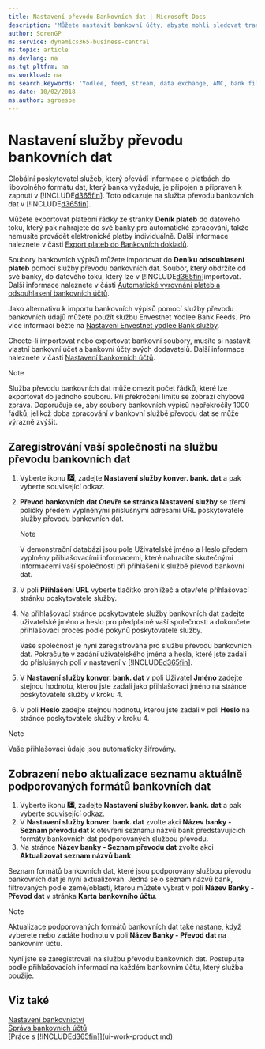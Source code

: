 ```yaml
---
title: Nastavení převodu Bankovních dat | Microsoft Docs
description: 'Můžete nastavit bankovní účty, abyste mohli sledovat transakce a importovat nebo exportovat bankovní zdroje, jako je například Yodlee.'
author: SorenGP
ms.service: dynamics365-business-central
ms.topic: article
ms.devlang: na
ms.tgt_pltfrm: na
ms.workload: na
ms.search.keywords: 'Yodlee, feed, stream, data exchange, AMC, bank file import, bank file export, re-export, bank transfer, AMC, bank data conversion service, funds transfer'
ms.date: 10/02/2018
ms.author: sgroespe
---
```

# <a name="set-up-the-bank-data-conversion-service"></a>Nastavení služby převodu bankovních dat
Globální poskytovatel služeb, který převádí informace o platbách do libovolného formátu dat, který banka vyžaduje, je připojen a připraven k zapnutí v [!INCLUDE[d365fin](includes/d365fin_md.md)]. Toto odkazuje na  služba převodu bankovních dat v [!INCLUDE[d365fin](includes/d365fin_md.md)].

Můžete exportovat platební řádky ze stránky **Deník plateb** do datového toku, který pak nahrajete do své banky pro automatické zpracování, takže nemusíte provádět elektronické platby individuálně. Další informace naleznete v části [Export plateb do Bankovních dokladů](payables-how-export-payments-bank-file.md).

Soubory bankovních výpisů můžete importovat do **Deníku odsouhlasení plateb** pomocí služby převodu bankovních dat. Soubor, který obdržíte od své banky, do datového toku, který lze v [!INCLUDE[d365fin](includes/d365fin_md.md)]importovat. Další informace naleznete v části [Automatické vyrovnání plateb a odsouhlasení bankovních účtů](receivables-apply-payments-auto-reconcile-bank-accounts.md).

Jako alternativu k importu bankovních výpisů pomocí služby převodu bankovních údajů můžete použít službu Envestnet Yodlee Bank Feeds. Pro více informací běžte na [Nastavení Envestnet  yodlee Bank služby](bank-how-setup-bank-statement-service.md).

Chcete-li importovat nebo exportovat bankovní soubory, musíte si nastavit vlastní bankovní účet a bankovní účty svých dodavatelů. Další informace naleznete v části [Nastavení bankovních účtů](bank-how-setup-bank-accounts.md).

> [!NOTE]  
> Služba převodu bankovních dat může omezit počet řádků, které lze exportovat do jednoho souboru. Při překročení limitu se zobrazí chybová zpráva. Doporučuje se, aby soubory bankovních výpisů nepřekročily 1000 řádků, jelikož doba zpracování v bankovní službě převodu dat se může výrazně zvýšit.

## <a name="to-sign-your-company-up-for-the-bank-data-conversion-service"></a>Zaregistrování vaší společnosti na službu převodu bankovních dat
1. Vyberte ikonu ![Žárovky, která otevře funkci Řekněte mi](media/ui-search/search_small.png "Řekněte mi, co chcete dělat"), zadejte **Nastavení služby konver. bank. dat** a pak vyberte související odkaz.  
2. **Převod bankovních dat Otevře se stránka Nastavení služby** se třemi políčky předem vyplněnými příslušnými adresami URL poskytovatele služby převodu bankovních dat.

    > [!NOTE]  
    >   V demonstrační databázi jsou pole Uživatelské jméno a Heslo předem vyplněny přihlašovacími informacemi, které nahradíte skutečnými informacemi vaší společnosti při přihlášení k službě převod bankovní dat.
3. V poli **Přihlášení URL** vyberte tlačítko prohlížeč a otevřete přihlašovací stránku poskytovatele služby.  
4. Na přihlašovací stránce poskytovatele služby bankovních dat zadejte uživatelské jméno a heslo pro předplatné vaší společnosti a dokončete přihlašovací proces podle pokynů poskytovatele služby.

    Vaše společnost je nyní zaregistrována pro službu převodu bankovních dat. Pokračujte v zadání uživatelského jména a hesla, které jste zadali do příslušných polí v nastavení v [!INCLUDE[d365fin](includes/d365fin_md.md)].

5. V **Nastavení služby konver. bank. dat** v poli Uživatel **Jméno** zadejte stejnou hodnotu, kterou jste zadali jako přihlašovací jméno na stránce poskytovatele služby v kroku 4.
6. V poli **Heslo** zadejte stejnou hodnotu, kterou jste zadali v poli **Heslo** na stránce poskytovatele služby v kroku 4.

> [!NOTE]  
> Vaše přihlašovací údaje jsou automaticky šifrovány.

## <a name="to-view-or-update-the-list-of-currently-supported-bank-data-formats"></a>Zobrazení nebo aktualizace seznamu aktuálně podporovaných formátů bankovních dat
1. Vyberte ikonu ![Žárovky, která otevře funkci Řekněte mi](media/ui-search/search_small.png "Řekněte mi, co chcete dělat"), zadejte **Nastavení služby konver. bank. dat** a pak vyberte související odkaz.
2. V **Nastavení služby konver. bank. dat** zvolte akci **Název banky - Seznam převodu dat** k otevření seznamu názvů bank představujících formáty bankovních dat podporovaných službou převodu.
3. Na stránce **Název banky - Seznam převodu dat** zvolte akci **Aktualizovat seznam názvů bank**.

Seznam formátů bankovních dat, které jsou podporovány službou převodu bankovních dat je nyní aktualizován. Jedná se o seznam názvů bank, filtrovaných podle země/oblasti, kterou můžete vybrat v poli **Název Banky - Převod dat** v stránka **Karta bankovního účtu**.

> [!NOTE]  
>   Aktualizace podporovaných formátů bankovních dat také nastane, když vyberete nebo zadáte hodnotu v poli **Název Banky - Převod dat** na bankovním účtu.

Nyní jste se zaregistrovali na službu převodu bankovních dat. Postupujte podle přihlašovacích informací na každém bankovním účtu, který služba použije.

## <a name="see-also"></a>Viz také
[Nastavení bankovnictví](bank-setup-banking.md)  
[Správa bankovních účtů](bank-manage-bank-accounts.md)  
[Práce s [!INCLUDE[d365fin](includes/d365fin_md.md)]](ui-work-product.md)

